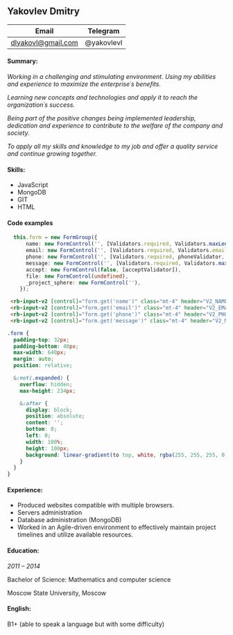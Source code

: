 ## Yakovlev Dmitry

| Email              | Telegram      |
| ------------------ | ------------- |
| dlyakovl@gmail.com | @yakovlevl    |



#### Summary:

*Working in a challenging and stimulating environment.*
*Using my abilities and experience to maximize the enterprise´s benefits.*

*Learning new concepts and technologies and apply it to reach the organization´s success.*  

*Being part of the positive changes being implemented leadership, dedication and experience to contribute to the welfare of the company and society.*

*To apply all my skills and knowledge to my job and offer a quality service and continue growing together.*



#### Skills:

- JavaScript
- MongoDB
- GIT
- HTML



#### Code examples

```typescript
  this.form = new FormGroup({
      name: new FormControl('', [Validators.required, Validators.maxLength(64)]),
      email: new FormControl('', [Validators.required, Validators.email, Validators.maxLength(64)]),
      phone: new FormControl('', [Validators.required, phoneValidator, Validators.maxLength(32)]),
      message: new FormControl('', [Validators.required, Validators.maxLength(2048)]),
      accept: new FormControl(false, [acceptValidator]),
      file: new FormControl(undefined),
      _project_sphere: new FormControl(''),
    });
```

```html
 <rb-input-v2 [control]="form.get('name')" class="mt-4" header="V2_NAME"></rb-input-v2>
 <rb-input-v2 [control]="form.get('email')" class="mt-4" header="V2_EMAIL"></rb-input-v2>
 <rb-input-v2 [control]="form.get('phone')" class="mt-4" header="V2_PHONE"></rb-input-v2>
 <rb-input-v2 [control]="form.get('message')" class="mt-4" header="V2_MESSAGE" type="textarea"></rb-input-v2>
```

```scss
.form {
  padding-top: 32px;
  padding-bottom: 40px;
  max-width: 640px;
  margin: auto;
  position: relative;

  &:not(.expanded) {
    overflow: hidden;
    max-height: 234px;

    &:after {
      display: block;
      position: absolute;
      content: '';
      bottom: 0;
      left: 0;
      width: 100%;
      height: 100px;
      background: linear-gradient(to top, white, rgba(255, 255, 255, 0.001));
    }
  }
}
```



#### Experience:

- Produced websites compatible with multiple browsers.
- Servers administration
- Database administration (MongoDB)
- Worked in an Agile-driven environment to effectively maintain project timelines and utilize available resources.



#### Education:

*2011 – 2014*

Bachelor of Science: Mathematics and computer science

Moscow State University, Moscow



#### English:

B1+  (able to speak a language but with some difficulty)